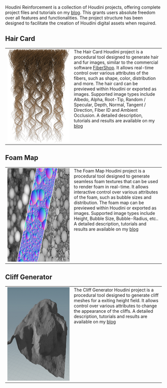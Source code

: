 Houdini Reinforcement is a collection of Houdini projects, offering complete project files and tutorials on my [blog](https://svenjanusch.wordpress.com/houdini-reinforcement/). This grants users absolute freedom over all features and functionalities. The project structure has been designed to facilitate the creation of Houdini digital assets when required.


## Hair Card
<table border="0" cellspacing="0" cellpadding="0" style="background-color:rgba(0, 0, 0, 0);">
    <tr>
    	<td width="200" height="300"><img src="https://github.com/SvenJanusch/Houdini-Reinforcement/blob/main/HairCard/HairCard.png" width="200" height="300"></td>
   		<td style="vertical-align: top;">The Hair Card Houdini project is a procedural tool designed to generate hair and fur images, similar to the commercial software <a href="https://cgpal.com/fibershop">FiberShop</a>. It allows real-time control over various attributes of the fibers, such as shape, color, distribution and more. The hair card can be previewed within Houdini or exported as images. Supported image types include Albedo, Alpha, Root-Tip, Random / Specular, Depth, Normal, Tangent / Direction, Fiber ID and Ambient Occlusion. A detailed description, tutorials and results are available on my <a href="https://svenjanusch.wordpress.com/houdini-reinforcement/">blog</a>
        </td>
    </tr>
</table>

## Foam Map
<table border="0" cellspacing="0" cellpadding="0" style="background-color:rgba(0, 0, 0, 0);">
    <tr>
    	<td width="200" height="200"><img src="https://github.com/SvenJanusch/Houdini-Reinforcement/blob/main/FoamMap/FoamMap.png" width="200" height="300"></td>
   		<td style="vertical-align: top;">The Foam Map Houdini project is a procedural tool designed to generate seamless foam textures that can be used to render foam in real-time. It allows interactive control over various attributes of the foam, such as bubble sizes and distribution. The foam map can be previewed within Houdini or exported as images. Supported image types include Height, Bubble Size, Bubble-Radius, etc.. A detailed description, tutorials and results are available on my <a href="https://svenjanusch.wordpress.com/houdini-reinforcement/">blog</a>
        </td>
    </tr>
</table>

## Cliff Generator
<table border="0" cellspacing="0" cellpadding="0" style="background-color:rgba(0, 0, 0, 0);">
    <tr>
    	<td width="200" height="200"><img src="https://github.com/SvenJanusch/Houdini-Reinforcement/blob/main/CliffGenerator/CliffGenerator.png" width="200" height="300"></td>
   		<td style="vertical-align: top;">The Cliff Generator Houdini project is a procedural tool designed to generate cliff meshes for a exiting height field. It allows control over various attributes to change the appearance of the cliffs. A detailed description, tutorials and results are available on my <a href="https://svenjanusch.wordpress.com/houdini-reinforcement/">blog</a>
        </td>
    </tr>
</table>



